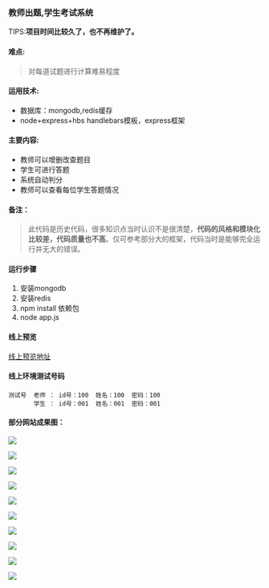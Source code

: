 ### 教师出题,学生考试系统
TIPS:**项目时间比较久了，也不再维护了。**
#### 难点:
> 对每道试题进行计算难易程度

#### 运用技术:
* 数据库：mongodb,redis缓存
* node+express+hbs handlebars模板，express框架

#### 主要内容:
* 教师可以增删改查题目
* 学生可进行答题
* 系统自动判分
* 教师可以查看每位学生答题情况

#### 备注：
> 此代码是历史代码，很多知识点当时认识不是很清楚，**代码的风格和模块化比较差，代码质量也不高**。仅可参考部分大的框架，代码当时是能够完全运行并无大的错误。

#### 运行步骤
1. 安装mongodb
2. 安装redis
3. npm install 依赖包
3. node app.js

#### 线上预览
[线上预览地址](http://exam.zeroyh.cn)

#### 线上环境测试号码
```
测试号  老师 ： id号：100  姓名：100  密码：100
       学生 ： id号：001  姓名：001  密码：001 
```
#### 部分网站成果图：
![](http://oqt0cgoq9.bkt.clouddn.com/examsystem-1.jpg)

![](http://oqt0cgoq9.bkt.clouddn.com/examsystem-2.jpg)

![](http://oqt0cgoq9.bkt.clouddn.com/examsystem-3.jpg)

![](http://oqt0cgoq9.bkt.clouddn.com/examsystem-4.jpg)

![](http://oqt0cgoq9.bkt.clouddn.com/examsystem-5.jpg)

![](http://oqt0cgoq9.bkt.clouddn.com/examsystem-6.jpg)

![](http://oqt0cgoq9.bkt.clouddn.com/examsystem-7.jpg)

![](http://oqt0cgoq9.bkt.clouddn.com/examsystem-8.jpg)

![](http://oqt0cgoq9.bkt.clouddn.com/examsystem-9.jpg)

![](http://oqt0cgoq9.bkt.clouddn.com/examsystem-10.jpg)
